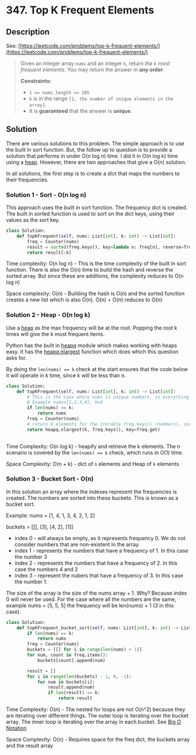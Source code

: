 # 347. Top K Frequent Elements

## Description

See: [https://leetcode.com/problems/top-k-frequent-elements/](https://leetcode.com/problems/top-k-frequent-elements/)

> Given an integer array `nums` and an integer `k`, return _the_ `k` _most frequent elements_. You may return the answer in **any order**.
>
> **Constraints:**
>
> * `1 <= nums.length <= 105`
> * `k` is in the range `[1, the number of unique elements in the array]`.
> * It is **guaranteed** that the answer is **unique**.

## Solution

There are various solutions to this problem. The simple approach is to use the built in sort function. But, the follow up to question is to provide a solution that performs in under O(n log n) time.  I did it in O(n log k) time using a [heap](../../data-structures/binary-heap.md). However, there are two approaches that give a O(n) solution.

In all solutions, the first step is to create a dict that maps the numbers to their frequencies.

### Solution 1 - Sort - O(n log n)

This approach uses the built in sort function. The frequency dict is created. The built in sorted function is used to sort on the dict keys, using their values as the sort key.&#x20;

```python
class Solution:
    def topKFrequent(self, nums: List[int], k: int) -> List[int]:
        freq = Counter(nums)
        result = sorted(freq.keys(), key=lambda n: freq[n], reverse=True)
        return result[:k]
```

Time complexity: O(n log n) - This is the time complexity of the built in sort function. There is also the O(n) time to build the hash and reverse the sorted array. But since these are additions, the complexity reduces to O(n log n)

Space complexity: O(n) - Building the hash is O(n) and the sorted function creates a new list which is also O(n). O(n) + O(n) reduces to O(n)

### Solution 2 - Heap - O(n log k)

Use a [heap](../../data-structures/binary-heap.md) as the max frequency will be at the root. Popping the root k times will give the k most frequent items.

Python has the built in [heapq](https://docs.python.org/3/library/heapq.html) module which makes working with heaps easy. It has the [heapq.nlargest](https://docs.python.org/3/library/heapq.html#heapq.nlargest) function which does which this question asks for.

By doing the `len(nums) == k` check at the start ensures that the code below it will operate in k time, since k will be less than n.&#x20;

```python
class Solution:
    def topKFrequent(self, nums: List[int], k: int) -> List[int]:
        # This is the case where nums is unique numbers, so everything has a frequency of 1.
        # Example nums=[1,2,3,4], k=4
        if len(nums) == k:
            return nums
        freq = Counter(nums)
        # return k elements for the iterable freq.keys() (numbers), sort by freq values (which is the frequency of each number)
        return heapq.nlargest(k, freq.keys(), key=freq.get)
        
```

Time Complexity: O(n log k) - heapify and retrieve the k elements. The n scenario is covered by the `len(nums) == k` check, which runs in O(1) time.

Space Complexity: O(n + k) - dict of `n` elements and Heap of `k` elements

### Solution 3 - Bucket Sort - O(n)

In this solution an array where the indexes represent the frequencies is created. The numbers are sorted into these buckets. This is known as a bucket sort.

Example: nums = \[1, 4, 1, 3, 4, 2, 1, 2]

buckets = \[\[], \[3], \[4, 2], \[1]]

* index 0 - will always be empty, as it represents frequency 0. We do not consider numbers that are non-existent in the array.
* index 1 - represents the numbers that have a frequency of 1. In this case the number 3
* index 2 - represents the numbers that have a frequency of 2. In this case the numbers 4 and 2
* index 3 - represent the nubers that have a frequency of 3. In this case the number 1.

The size of the array is the size of the nums array + 1. Why? Because index 0 will never be used. For the case where all the numbers are the same, example nums = \[5, 5, 5] the frequency will be len(nums) + 1 (3 in this case).

```python
class Solution:
    def topKFrequent_bucket_sort(self, nums: List[int], k: int) -> List[int]:
        if len(nums) == k:
            return nums
        freq = Counter(nums)
        buckets = [[] for i in range(len(nums) + 1)]
        for num, count in freq.items():
            buckets[count].append(num)

        result = []
        for i in range(len(buckets) - 1, 0, -1):
            for num in buckets[i]:
                result.append(num)
                if len(result) == k:
                    return result

```

Time Complexity: O(n) - The nested for loops are not O(n^2) because they are iterating over different things. The outer loop is iterating over the bucket array. The inner loop is iterating over the array in each bucket. See [Big O Notation](broken-reference)

Space Complexity: O(n) - Requires space for the freq dict, the buckets array and the result array
